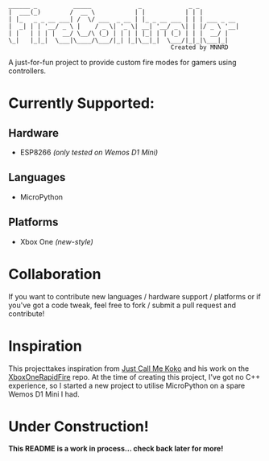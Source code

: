 ```
______ _          _____             _             _ _           
|  ___(_)        /  __ \           | |           | | |          
| |_   _ _ __ ___| /  \/ ___  _ __ | |_ _ __ ___ | | | ___ _ __ 
|  _| | | '__/ _ \ |    / _ \| '_ \| __| '__/ _ \| | |/ _ \ '__|
| |   | | | |  __/ \__/\ (_) | | | | |_| | | (_) | | |  __/ |   
\_|   |_|_|  \___|\____/\___/|_| |_|\__|_|  \___/|_|_|\___|_|   
                                             Created by MNNRD
```

 A just-for-fun project to provide custom fire modes for gamers using controllers.
 
 # Currently Supported:
 ## Hardware
 * ESP8266 *(only tested on Wemos D1 Mini)*
 
 ## Languages
 * MicroPython
 
 ## Platforms
 * Xbox One *(new-style)*

# Collaboration
If you want to contribute new languages / hardware support / platforms or if you've got a code tweak, feel free to fork / submit a pull request and contribute!

# Inspiration
This projecttakes inspiration from [Just Call Me Koko](https://github.com/justcallmekoko) and his work on the [XboxOneRapidFire](https://github.com/justcallmekoko/XboxOneRapidFire/blob/master/rapid_fire_arduino_xbox_one_s.ino) repo. At the time of creating this project, I've got no C++ experience, so I started a new project to utilise MicroPython on a spare Wemos D1 Mini I had.

# Under Construction!
**This README is a work in process... check back later for more!**
